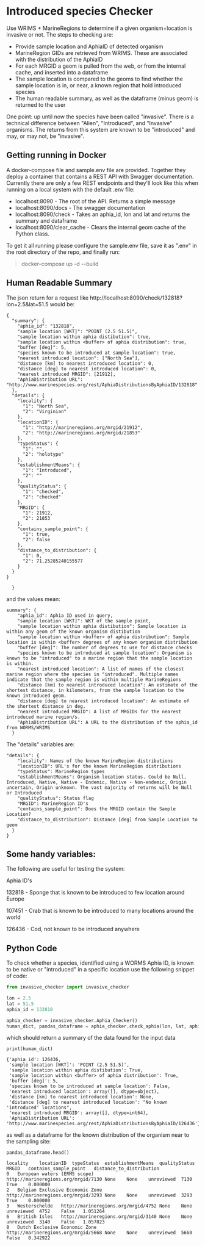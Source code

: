 # Introduced species Checker

Use WRIMS + MarineRegions to determine if a given organism+location is invasive or not. The steps to checking are:
 - Provide sample location and AphiaID of detected organism
 - MarineRegion GIDs are retrieved from WRIMS. These are associated with the distribution of the AphiaID
 - For each MRGID a geom is pulled from the web, or from the internal cache, and inserted into a dataframe
 - The sample location is compared to the geoms to find whether the sample location is in, or near, a known region that hold introduced species
 - The human readable summary, as well as the dataframe (minus geom) is returned to the user

One point: up until now the species have been called "invasive". There is a technical difference between "Alien", "Introduced", and "Invasive" organisms. The returns from this system are known to be "introduced" and may, or may not, be "invasive". 


## Getting running in Docker
A docker-compose file and sample.env file are provided. Together they deploy a container that contains a REST API with Swagger documentation. Currently there are only a few REST endpoints and they'll look like this when running on a local system with the default .env file: 

 - localhost:8090 - The root of the API. Returns a simple message
 - localhost:8090/docs - The swagger documentation
 - localhost:8090/check - Takes an aphia_id, lon and lat and returns the summary and dataframe
 - localhost:8090/clear_cache - Clears the internal geom cache of the Python class. 

To get it all running please configure the sample.env file, save it as ".env" in the root directory of the repo, and finally run:

> docker-compose up -d --build 


## Human Readable Summary

The json return for a request like http://localhost:8090/check/132818?lon=2.5&lat=51.5 would be:

```
{
  "summary": {
    "aphia_id": "132818",
    "sample location [WKT]": "POINT (2.5 51.5)",
    "sample location within aphia distibution": true,
    "sample location within <buffer> of aphia distribution": true,
    "buffer [deg]": 5,
    "species known to be introduced at sample location": true,
    "nearest introduced location": ["North Sea"],
    "distance [km] to nearest introduced location": 0,
    "distance [deg] to nearest introduced location": 0,
    "nearest introduced MRGID": [21912],
    "AphiaDistribution URL": "http://www.marinespecies.org/rest/AphiaDistributionsByAphiaID/132818"
  },
  "details": {
    "locality": {
      "1": "North Sea",
      "2": "Virginian"
    },
    "locationID": {
      "1": "http://marineregions.org/mrgid/21912",
      "2": "http://marineregions.org/mrgid/21853"
    },
    "typeStatus": {
      "1": "",
      "2": "holotype"
    },
    "establishmentMeans": {
      "1": "Introduced",
      "2": ""
    },
    "qualityStatus": {
      "1": "checked",
      "2": "checked"
    },
    "MRGID": {
      "1": 21912,
      "2": 21853
    },
    "contains_sample_point": {
      "1": true,
      "2": false
    },
    "distance_to_distribution": {
      "1": 0,
      "2": 71.25285240155577
    }
  }
}

  }
```
and the values mean:
```
summary": {
    "aphia_id": Aphia ID used in query,
    "sample location [WKT]": WKT of the sample point,
    "sample location within aphia distibution": Sample location is within any geom of the known organism distibution
    "sample location within <buffer> of aphia distribution": Sample location is within <buffer> degrees of any known organism distribution
    "buffer [deg]": The number of degrees to use for distance checks
    "species known to be introduced at sample location": Organism is known to be "introduced" to a marine region that the sample location is within. 
    "nearest introduced location": A list of names of the closest marine region where the species in "introduced". Multiple names indicate that the sample region is within multiple MarineRegions
    "distance [km] to nearest introduced location": An estimate of the shortest distance, in kilometers, from the sample location to the known introduced geom. 
    "distance [deg] to nearest introduced location": An estimate of the shortest distance in deg.
    "nearest introduced MRGID": A list of MRGIDs for the nearest introduced marine region/s.
    "AphiaDistribution URL": A URL to the distribution of the aphia_id from WORMS/WRIMS
  }
```

The "details" variables are:
```
"details": {
    "locality": Names of the known MarineRegion distributions
    "locationID": URL's for the known MarineRegion distributions
    "typeStatus": MarineRegion types
    "establishmentMeans": Organism location status. Could be Null, Introduced, Native, Native - Endemic, Native - Non-endemic, Origin uncertain, Origin unknown. The vast majority of returns will be Null or Introduced
    "qualityStatus": Status flag
    "MRGID": MarineRegion ID's
    "contains_sample_point": Does the MRGID contain the Sample Location? 
    "distance_to_distribution": Distance [deg] from Sample Location to geom
  }
}
```


## Some handy variables:
The following are useful for testing the system:

Aphia ID's

132818 - Sponge that is known to be introduced to few location around Europe

107451 - Crab that is known to be introduced to many locations around the world

126436 - Cod, not known to be introduced anywhere


## Python Code 

To check whether a species, identified using a WORMS Aphia ID, is known to be native or "introduced" in a specific location use the following snippet of code:

```python
from invasive_checker import invasive_checker

lon = 2.5
lat = 51.5
aphia_id = 132818

aphia_checker = invasive_checker.Aphia_Checker()
human_dict, pandas_dataframe = aphia_checker.check_aphia(lon, lat, aphia_id)
```
which should return a summary of the data found for the input data
```
print(human_dict)

{'aphia_id': 126436,
 'sample location [WKT]': 'POINT (2.5 51.5)',
 'sample location within aphia distibution': True,
 'sample location within <buffer> of aphia distribution': True,
 'buffer [deg]': 5,
 'species known to be introduced at sample location': False,
 'nearest introduced location': array([], dtype=object),
 'distance [km] to nearest introduced location': None,
 'distance [deg] to nearest introduced location': "No known 'introduced' locations",
 'nearest introduced MRGID': array([], dtype=int64),
 'AphiaDistribution URL': 'http://www.marinespecies.org/rest/AphiaDistributionsByAphiaID/126436'}
```
as well as a dataframe for the known distribution of the organism near to the sampling site:

```
pandas_dataframe.head()

locality	locationID	typeStatus	establishmentMeans	qualityStatus	MRGID	contains_sample_point	distance_to_distribution
0	European waters (ERMS scope)	http://marineregions.org/mrgid/7130	None	None	unreviewed	7130	True	0.000000
2	Belgian Exclusive Economic Zone	http://marineregions.org/mrgid/3293	None	None	unreviewed	3293	True	0.000000
3	Westerschelde	http://marineregions.org/mrgid/4752	None	None	unreviewed	4752	False	1.051264
6	British Isles	http://marineregions.org/mrgid/3140	None	None	unreviewed	3140	False	1.057823
8	Dutch Exclusive Economic Zone	http://marineregions.org/mrgid/5668	None	None	unreviewed	5668	False	0.342922

```
